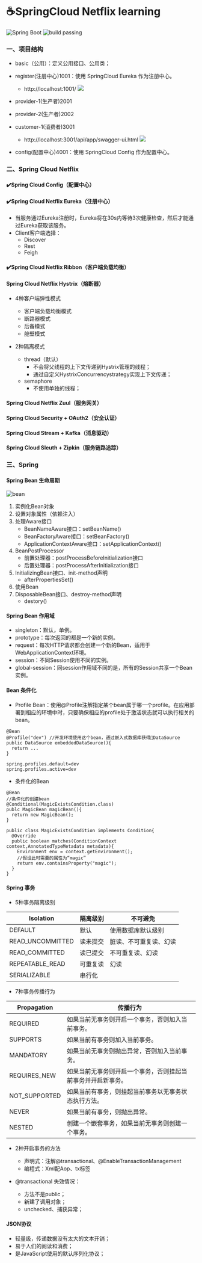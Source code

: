 # ☕️SpringCloud Netflix learning

![Spring Boot](https://img.shields.io/badge/Spring%20Boot-2.1.3-brightgreen.svg)
![build passing](https://img.shields.io/badge/build-passing-brightgreen.svg)

### 一、项目结构
+ basic（公用）：定义公用接口、公用类；

+ register(注册中心)1001：使用 SpringCloud Eureka 作为注册中心。
  + http://localhost:1001/
  ![](/basic/pic/eureka1001.png)
  
+ provider-1(生产者)2001
+ provider-2(生产者)2002  

+ customer-1(消费者)3001
  + http://localhost:3001/api/app/swagger-ui.html
  ![](/basic/pic/swagger3001.png)

+ config(配置中心)4001：使用 SpringCloud Config 作为配置中心。

### 二、Spring Cloud Netflix
#### ✔️Spring Cloud Config（配置中心）

#### ✔️Spring Cloud Netflix Eureka（注册中心）
+ 当服务通过Eureka注册时，Eureka将在30s内等待3次健康检查，然后才能通过Eureka获取该服务。
+ Client客户端选择：
  + Discover
  + Rest
  + Feigh

#### ✔️Spring Cloud Netflix Ribbon（客户端负载均衡）

#### Spring Cloud Netflix Hystrix（熔断器）
+ 4种客户端弹性模式
  + 客户端负载均衡模式
  + 断路器模式 
  + 后备模式
  + 舱壁模式
  
+ 2种隔离模式
  + thread（默认）
    + 不会将父线程的上下文传递到Hystrix管理的线程；
    + 通过自定义HystrixConcurrencystrategy实现上下文传递；
  + semaphore 
    + 不使用单独的线程；

#### Spring Cloud Netflix Zuul（服务网关）

#### Spring Cloud Security + OAuth2（安全认证）

#### Spring Cloud Stream + Kafka（消息驱动）

#### Spring Cloud Sleuth + Zipkin（服务链路追踪）

### 三、Spring 
#### Spring Bean 生命周期
![bean](/basic/pic/springBean.png)
1. 实例化Bean对象
2. 设置对象属性（依赖注入）
3. 处理Aware接口
   + BeanNameAware接口：setBeanName()
   + BeanFactoryAware接口：setBeanFactory()
   + ApplicationContextAware接口：setApplicationContext()
4. BeanPostProcessor
   + 前置处理器：postProcessBeforeInitialization接口
   + 后置处理器：postProcessAfterInitialization接口
5. InitializingBean接口、init-method声明
   + afterPropertiesSet()
6. 使用Bean
7. DisposableBean接口、destroy-method声明
   + destory()

#### Spring Bean 作用域
+ singleton：默认，单例。
+ prototype：每次返回的都是一个新的实例。
+ request：每次HTTP请求都会创建一个新的Bean，适用于WebApplicationContext环境。
+ session：不同Session使用不同的实例。
+ global-session：同session作用域不同的是，所有的Session共享一个Bean实例。

#### Bean 条件化
+ Profile Bean：使用@Profile注解指定某个bean属于哪一个profile。在应用部署到相应的环境中时，只要确保相应的profile处于激活状态就可以执行相关的bean。
```
@Bean
@Profile("dev") //开发环境使用这个bean，通过嵌入式数据库获得DataSource
public DataSource embeddedDataSource(){
  return ...
}
```
```
spring.profiles.default=dev
spring.profiles.active=dev
```

+ 条件化的Bean
```
@Bean
//条件化的创建bean
@Conditional(MagicExistsCondition.class)
publc MagicBean magicBean(){
  return new MagicBean();
}
```
```
public class MagicExistsCondition implements Condition{
  @Override
  public boolean matches(ConditionContext context,AnnotatedTypeMetadata metadata){
    Environment env = context.getEnvironment();
    //假设此时需要的属性为“magic”
    return env.containsProperty("magic");
  }
}
```

#### Spring 事务
+ 5种事务隔离级别

|Isolation|隔离级别|不可避免|
|----|----|----|
|DEFAULT|默认|使用数据库默认级别|
|READ_UNCOMMITTED|读未提交|脏读、不可重复读、幻读|
|READ_COMMITTED|读已提交|不可重复读、幻读|
|REPEATABLE_READ|可重复读|幻读|
|SERIALIZABLE|串行化||

+ 7种事务传播行为

|Propagation|传播行为|
|----|----|
|REQUIRED|如果当前无事务则开启一个事务，否则加入当前事务。|
|SUPPORTS|如果当前有事务则加入当前事务。|
|MANDATORY|如果当前无事务则抛出异常，否则加入当前事务。|
|REQUIRES_NEW|如果当前无事务则开启一个事务，否则挂起当前事务并开启新事务。|
|NOT_SUPPORTED|如果当前有事务，则挂起当前事务以无事务状态执行方法。|
|NEVER|如果当前有事务，则抛出异常。|
|NESTED|创建一个嵌套事务，如果当前无事务则创建一个事务。|

+ 2种开启事务的方法
  + 声明式：注解@transactional、@EnableTransactionManagement
  + 编程式：Xml配Aop、tx标签

+ @transactional 失效情况：
  + 方法不是public；
  + 新建了调用对象；
  + unchecked、捕获异常；

#### JSON协议
+ 轻量级，传递数据没有太大的文本开销；
+ 易于人们的阅读和消费；
+ 是JavaScript使用的默认序列化协议；


